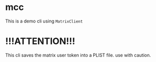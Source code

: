 #  mcc

This is a demo cli using ``MatrixClient``

# !!!ATTENTION!!!
This cli saves the matrix user token into a PLIST file. use with caution.
